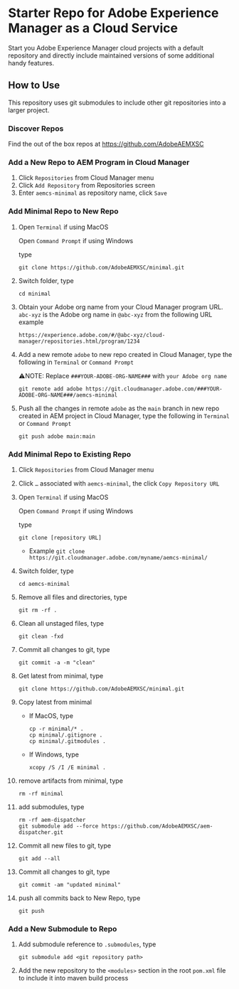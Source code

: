 Starter Repo for Adobe Experience Manager as a Cloud Service
===

Start you Adobe Experience Manager cloud projects with a default repository and directly include maintained versions
of some additional handy features.

## How to Use

This repository uses git submodules to include other git repositories into a larger project.

### Discover Repos

Find the out of the box repos at https://github.com/AdobeAEMXSC

### Add a New Repo to AEM Program in Cloud Manager

1.	Click `Repositories` from Cloud Manager menu
2.	Click `Add Repository` from Repositories screen
3.	Enter `aemcs-minimal` as repository name, click `Save`

### Add Minimal Repo to New Repo

1.    Open `Terminal` if using MacOS

      Open `Command Prompt` if using Windows
      
      type
      ```
      git clone https://github.com/AdobeAEMXSC/minimal.git
      ```
2.	Switch folder, type
      ```
      cd minimal
      ```
3.    Obtain your Adobe org name from your Cloud Manager program URL.  `abc-xyz` is the Adobe org name in `@abc-xyz` from the following URL example
      ```
      https://experience.adobe.com/#/@abc-xyz/cloud-manager/repositories.html/program/1234
      ```
4.    Add a new remote `adobe` to new repo created in Cloud Manager, type the following in `Terminal` or `Command Prompt`

      :warning:NOTE: Replace `###YOUR-ADOBE-ORG-NAME###` with `your Adobe org name`
      
      ```
      git remote add adobe https://git.cloudmanager.adobe.com/###YOUR-ADOBE-ORG-NAME###/aemcs-minimal
      ```
5.    Push all the changes in remote `adobe` as the `main` branch in new repo created in AEM project in Cloud Manager, type the following in `Terminal` or `Command Prompt`
      ```
      git push adobe main:main
      ```

### Add Minimal Repo to Existing Repo

1.	Click `Repositories` from Cloud Manager menu
2.	Click `…` associated with `aemcs-minimal`, the click `Copy Repository URL`
3.	Open `Terminal` if using MacOS

      Open `Command Prompt` if using Windows
      
      type
      ```
      git clone [repository URL]
      ```
      * Example `git clone https://git.cloudmanager.adobe.com/myname/aemcs-minimal/`
4.	Switch folder, type
      ```
      cd aemcs-minimal
      ```
5.	Remove all files and directories, type
      ```
      git rm -rf .
      ```
6. Clean all unstaged files, type
   ```
   git clean -fxd
   ```
7. Commit all changes to git, type
   ```
   git commit -a -m "clean"
   ```
8. Get latest from minimal, type
   ```
   git clone https://github.com/AdobeAEMXSC/minimal.git
   ```
9. Copy latest from minimal
      * If MacOS, type
         ```
         cp -r minimal/* .
         cp minimal/.gitignore .
         cp minimal/.gitmodules .
         ```
      * If Windows, type
         ```
         xcopy /S /I /E minimal .
         ```
10. remove artifacts from minimal, type
      ```
      rm -rf minimal
      ```
11. add submodules, type
      ```
      rm -rf aem-dispatcher
      git submodule add --force https://github.com/AdobeAEMXSC/aem-dispatcher.git
      ```
12. Commit all new files to git, type
      ```
      git add --all
      ```
13. Commit all changes to git, type
      ```
      git commit -am "updated minimal"
      ```
14. push all commits back to New Repo, type
      ```
      git push
      ```

### Add a New Submodule to Repo
1. Add submodule reference to `.submodules`, type
      ```
      git submodule add <git repository path>
      ```
2. Add the new repository to the `<modules>` section in the root `pom.xml` file to include it into maven build process
